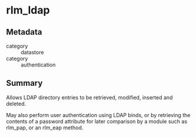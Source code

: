 # rlm_ldap
## Metadata
<dl>
  <dt>category</dt><dd>datastore</dd>
  <dt>category</dt><dd>authentication</dd>
</dl>

## Summary

Allows LDAP directory entries to be retrieved, modified, inserted and deleted.

May also perform user authentication using LDAP binds, or by
retrieving the contents of a password attribute for later
comparison by a module such as rlm_pap, or an rlm_eap method.
